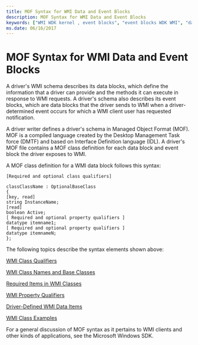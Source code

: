 ```yaml
---
title: MOF Syntax for WMI Data and Event Blocks
description: MOF Syntax for WMI Data and Event Blocks
keywords: ["WMI WDK kernel , event blocks", "event blocks WDK WMI", "data blocks WDK WMI", "WMI WDK kernel , data blocks", "blocks WDK WMI", "MOF files WDK WMI"]
ms.date: 06/16/2017
---
```


# MOF Syntax for WMI Data and Event Blocks





A driver's WMI schema describes its data blocks, which define the information that a driver can provide and the methods it can execute in response to WMI requests. A driver's schema also describes its event blocks, which are data blocks that the driver sends to WMI when a driver-determined event occurs for which a WMI client user has requested notification.

A driver writer defines a driver's schema in Managed Object Format (MOF). MOF is a compiled language created by the Desktop Management Task force (DMTF) and based on Interface Definition language (IDL). A driver's MOF file contains a MOF class definition for each data block and event block the driver exposes to WMI.

A MOF class definition for a WMI data block follows this syntax:

```mof
[Required and optional class qualifiers]

classClassName : OptionalBaseClass 
{ 
[key, read] 
string InstanceName; 
[read] 
boolean Active; 
[ Required and optional property qualifiers ] 
datatype itemname1; 
[ Required and optional property qualifiers ] 
datatype itemnameN; 
}; 
```

The following topics describe the syntax elements shown above:

[WMI Class Qualifiers](wmi-class-qualifiers.md)

[WMI Class Names and Base Classes](wmi-class-names-and-base-classes.md)

[Required Items in WMI Classes](required-items-in-wmi-classes.md)

[WMI Property Qualifiers](wmi-property-qualifiers.md)

[Driver-Defined WMI Data Items](driver-defined-wmi-data-items.md)

[WMI Class Examples](wmi-class-examples.md)

For a general discussion of MOF syntax as it pertains to WMI clients and other kinds of applications, see the Microsoft Windows SDK.

 

 





